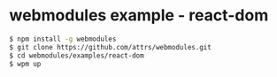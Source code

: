 # webmodules example - react-dom

```sh
$ npm install -g webmodules
$ git clone https://github.com/attrs/webmodules.git
$ cd webmodules/examples/react-dom
$ wpm up
```
